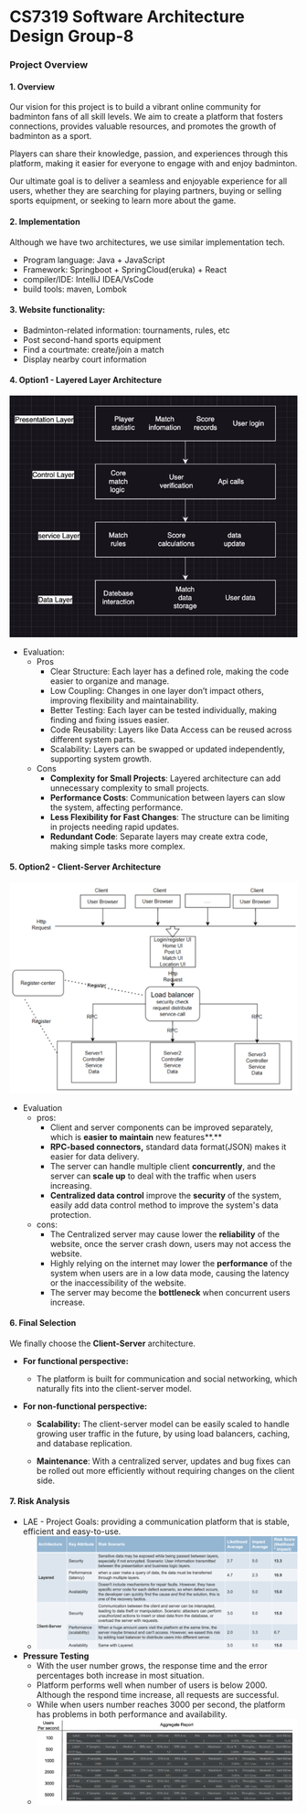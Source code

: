 # CS7319 Software Architecture Design Group-8
### Project Overview

#### 1. Overview

Our vision for this project is to build a vibrant online community for badminton fans of all skill levels. We aim to create a platform that fosters connections, provides valuable resources, and promotes the growth of badminton as a sport.

Players can share their knowledge, passion, and experiences through this platform, making it easier for everyone to engage with and enjoy badminton.

Our ultimate goal is to deliver a seamless and enjoyable experience for all users, whether they are searching for playing partners, buying or selling sports equipment, or seeking to learn more about the game.



#### 2. Implementation 

Although we have two architectures, we use similar implementation tech.

- Program language: Java + JavaScript
- Framework: Springboot + SpringCloud(eruka) + React
- compiler/IDE:  IntelliJ IDEA/VsCode
- build tools: maven, Lombok

#### 3. Website functionality:

- Badminton-related information: tournaments, rules, etc
- Post second-hand sports equipment
- Find a courtmate: create/join a match
- Display nearby court information

#### 4. Option1 - Layered Layer Architecture

![Snipaste_2024-11-25_12-49-18](\images\Snipaste_2024-11-25_12-49-18.png)

- Evaluation:
  - Pros
    - Clear Structure: Each layer has a defined role, making the code easier to organize and manage.​
    - Low Coupling: Changes in one layer don’t impact others, improving flexibility and maintainability.​
    - Better Testing: Each layer can be tested individually, making finding and fixing issues easier.​
    - Code Reusability: Layers like Data Access can be reused across different system parts.​
    - Scalability: Layers can be swapped or updated independently, supporting system growth.​
  - Cons
    - **Complexity for Small Projects**: Layered architecture can add unnecessary complexity to small projects.
    - **Performance Costs**: Communication between layers can slow the system, affecting performance.
    - **Less Flexibility for Fast Changes**: The structure can be limiting in projects needing rapid updates.
    - **Redundant Code**: Separate layers may create extra code, making simple tasks more complex.

#### 5. Option2 - Client-Server Architecture

![Snipaste_2024-11-25_12-52-02](\images\Snipaste_2024-11-25_12-52-02.png)

- Evaluation
  - pros:
    - Client and server components can be improved separately, which is **easier to** **maintain** new features**.**
    - **RPC-based connectors,** standard data format(JSON) makes it easier for data delivery.
    - The server can handle multiple client **concurrently**, and the server can **scale up** to deal with the traffic when users increasing.
    - **Centralized data control** improve the **security** of the system, easily add data control method to improve the system's data protection.
  - cons:
    - The Centralized server may cause lower the **reliability** of the website, once the server crash down, users may not access the website.
    - Highly relying on the internet may lower the **performance** of the system when users are in a low data mode, causing the latency or the inaccessibility of the website.
    - The server may become the **bottleneck** when concurrent users increase.

#### 6. Final Selection

We finally choose the **Client-Server** architecture.

- **For functional perspective:**
  - The platform is built for communication and social networking, which naturally fits into the client-server model.

- **For non-functional perspective:**

  - **Scalability:** The client-server model can be easily scaled to handle growing user traffic in the future, by using load balancers, caching, and database replication.

  - **Maintenance**: With a centralized server, updates and bug fixes can be rolled out more efficiently without requiring changes on the client side.

#### 7. Risk Analysis

- LAE - Project Goals: providing a communication platform that is stable, efficient and easy-to-use.
  - ![Snipaste_2024-11-25_12-55-26](\images\Snipaste_2024-11-25_12-55-26.png)
- **Pressure Testing**
  - With the user number grows, the response time and the error percentages both increase in most situation.
  - Platform performs well when number of users is below 2000. Although the respond time increase, all requests are successful.
  - While when users number reaches 3000 per second, the platform has problems in both performance and availability.
  - ![Snipaste_2024-11-25_12-56-31](\images\Snipaste_2024-11-25_12-56-31.png)


